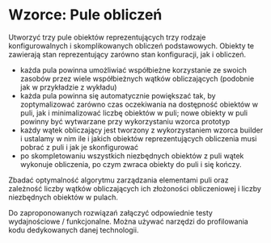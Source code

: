 # Wzorce: Pule obliczeń

Utworzyć trzy pule obiektów reprezentujących trzy rodzaje konfigurowalnych 
   i skomplikowanych obliczeń podstawowych. 
   Obiekty te zawierają stan reprezentujący zarówno stan konfiguracji, jak i obliczeń.
   - każda pula powinna umożliwiać współbieżne korzystanie ze swoich zasobów
    przez wiele współbieżnych wątków obliczających (podobnie jak w przykładzie z wykładu)
   - każda pula powinna się automatycznie powiększać tak, by zoptymalizować 
     zarówno czas oczekiwania na dostępność obiektów w puli, jak i minimalizować
     liczbę obiektów w puli; 
     nowe obiekty w puli powinny być wytwarzane przy wykorzystaniu wzorca prototyp
   - każdy wątek obliczający jest tworzony z wykorzystaniem wzorca builder 
    i ustalamy w nim ile i jakich obiektów reprezentujących obliczenia 
     musi pobrać z puli i jak je skonfigurować
   - po skompletowaniu wszystkich niezbędnych obiektów z puli 
     wątek wykonuje obliczenia, po czym zwraca obiekty do puli i się kończy.

Zbadać optymalność algorytmu zarządzania elementami puli oraz 
zależność liczby wątków obliczających ich złożoności obliczeniowej i 
liczby niezbędnych obiektów w pulach.

Do zaproponowanych rozwiązań załączyć odpowiednie testy wydajnościowe / funkcjonalne.
Można używać narzędzi do profilowania kodu dedykowanych danej technologii. 
